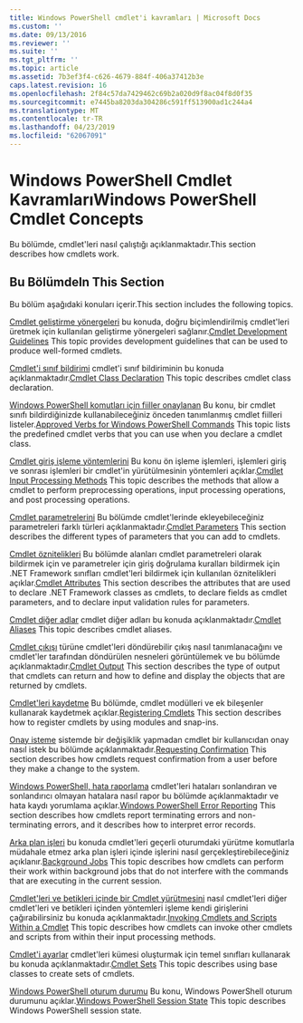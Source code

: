 ```yaml
---
title: Windows PowerShell cmdlet'i kavramları | Microsoft Docs
ms.custom: ''
ms.date: 09/13/2016
ms.reviewer: ''
ms.suite: ''
ms.tgt_pltfrm: ''
ms.topic: article
ms.assetid: 7b3ef3f4-c626-4679-884f-406a37412b3e
caps.latest.revision: 16
ms.openlocfilehash: 2f84c57da7429462c69b2a020d9f8ac04f8d0f35
ms.sourcegitcommit: e7445ba8203da304286c591ff513900ad1c244a4
ms.translationtype: MT
ms.contentlocale: tr-TR
ms.lasthandoff: 04/23/2019
ms.locfileid: "62067091"
---
```

# <a name="windows-powershell-cmdlet-concepts"></a><span data-ttu-id="3e87f-102">Windows PowerShell Cmdlet Kavramları</span><span class="sxs-lookup"><span data-stu-id="3e87f-102">Windows PowerShell Cmdlet Concepts</span></span>

<span data-ttu-id="3e87f-103">Bu bölümde, cmdlet'leri nasıl çalıştığı açıklanmaktadır.</span><span class="sxs-lookup"><span data-stu-id="3e87f-103">This section describes how cmdlets work.</span></span>

## <a name="in-this-section"></a><span data-ttu-id="3e87f-104">Bu Bölümde</span><span class="sxs-lookup"><span data-stu-id="3e87f-104">In This Section</span></span>

<span data-ttu-id="3e87f-105">Bu bölüm aşağıdaki konuları içerir.</span><span class="sxs-lookup"><span data-stu-id="3e87f-105">This section includes the following topics.</span></span>

<span data-ttu-id="3e87f-106">[Cmdlet geliştirme yönergeleri](./cmdlet-development-guidelines.md) bu konuda, doğru biçimlendirilmiş cmdlet'leri üretmek için kullanılan geliştirme yönergeleri sağlanır.</span><span class="sxs-lookup"><span data-stu-id="3e87f-106">[Cmdlet Development Guidelines](./cmdlet-development-guidelines.md) This topic provides development guidelines that can be used to produce well-formed cmdlets.</span></span>

<span data-ttu-id="3e87f-107">[Cmdlet'i sınıf bildirimi](./cmdlet-class-declaration.md) cmdlet'i sınıf bildiriminin bu konuda açıklanmaktadır.</span><span class="sxs-lookup"><span data-stu-id="3e87f-107">[Cmdlet Class Declaration](./cmdlet-class-declaration.md) This topic describes cmdlet class declaration.</span></span>

<span data-ttu-id="3e87f-108">[Windows PowerShell komutları için fiiller onaylanan](./approved-verbs-for-windows-powershell-commands.md) Bu konu, bir cmdlet sınıfı bildirdiğinizde kullanabileceğiniz önceden tanımlanmış cmdlet fiilleri listeler.</span><span class="sxs-lookup"><span data-stu-id="3e87f-108">[Approved Verbs for Windows PowerShell Commands](./approved-verbs-for-windows-powershell-commands.md) This topic lists the predefined cmdlet verbs that you can use when you declare a cmdlet class.</span></span>

<span data-ttu-id="3e87f-109">[Cmdlet giriş işleme yöntemlerini](./cmdlet-input-processing-methods.md) Bu konu ön işleme işlemleri, işlemleri giriş ve sonrası işlemleri bir cmdlet'in yürütülmesinin yöntemleri açıklar.</span><span class="sxs-lookup"><span data-stu-id="3e87f-109">[Cmdlet Input Processing Methods](./cmdlet-input-processing-methods.md) This topic describes the methods that allow a cmdlet to perform preprocessing operations, input processing operations, and post processing operations.</span></span>

<span data-ttu-id="3e87f-110">[Cmdlet parametrelerini](./cmdlet-parameters.md) Bu bölümde cmdlet'lerinde ekleyebileceğiniz parametreleri farklı türleri açıklanmaktadır.</span><span class="sxs-lookup"><span data-stu-id="3e87f-110">[Cmdlet Parameters](./cmdlet-parameters.md) This section describes the different types of parameters that you can add to cmdlets.</span></span>

<span data-ttu-id="3e87f-111">[Cmdlet öznitelikleri](./cmdlet-attributes.md) Bu bölümde alanları cmdlet parametreleri olarak bildirmek için ve parametreler için giriş doğrulama kuralları bildirmek için .NET Framework sınıfları cmdlet'leri bildirmek için kullanılan öznitelikleri açıklar.</span><span class="sxs-lookup"><span data-stu-id="3e87f-111">[Cmdlet Attributes](./cmdlet-attributes.md) This section describes the attributes that are used to declare .NET Framework classes as cmdlets, to declare fields as cmdlet parameters, and to declare input validation rules for parameters.</span></span>

<span data-ttu-id="3e87f-112">[Cmdlet diğer adlar](./cmdlet-aliases.md) cmdlet diğer adları bu konuda açıklanmaktadır.</span><span class="sxs-lookup"><span data-stu-id="3e87f-112">[Cmdlet Aliases](./cmdlet-aliases.md) This topic describes cmdlet aliases.</span></span>

<span data-ttu-id="3e87f-113">[Cmdlet çıkışı](./cmdlet-output.md) türüne cmdlet'leri döndürebilir çıkış nasıl tanımlanacağını ve cmdlet'ler tarafından döndürülen nesneleri görüntülemek ve bu bölümde açıklanmaktadır.</span><span class="sxs-lookup"><span data-stu-id="3e87f-113">[Cmdlet Output](./cmdlet-output.md) This section describes the type of output that cmdlets can return and how to define and display the objects that are returned by cmdlets.</span></span>

<span data-ttu-id="3e87f-114">[Cmdlet'leri kaydetme](./modules-and-snap-ins.md) Bu bölümde, cmdlet modülleri ve ek bileşenler kullanarak kaydetmek açıklar.</span><span class="sxs-lookup"><span data-stu-id="3e87f-114">[Registering Cmdlets](./modules-and-snap-ins.md) This section describes how to register cmdlets by using modules and snap-ins.</span></span>

<span data-ttu-id="3e87f-115">[Onay isteme](./requesting-confirmation-from-cmdlets.md) sistemde bir değişiklik yapmadan cmdlet bir kullanıcıdan onay nasıl istek bu bölümde açıklanmaktadır.</span><span class="sxs-lookup"><span data-stu-id="3e87f-115">[Requesting Confirmation](./requesting-confirmation-from-cmdlets.md) This section describes how cmdlets request confirmation from a user before they make a change to the system.</span></span>

<span data-ttu-id="3e87f-116">[Windows PowerShell, hata raporlama](./error-reporting-concepts.md) cmdlet'leri hataları sonlandıran ve sonlandırıcı olmayan hatalara nasıl rapor bu bölümde açıklanmaktadır ve hata kaydı yorumlama açıklar.</span><span class="sxs-lookup"><span data-stu-id="3e87f-116">[Windows PowerShell Error Reporting](./error-reporting-concepts.md) This section describes how cmdlets report terminating errors and non-terminating errors, and it describes how to interpret error records.</span></span>

<span data-ttu-id="3e87f-117">[Arka plan işleri](./background-jobs.md) bu konuda cmdlet'leri geçerli oturumdaki yürütme komutlarla müdahale etmez arka plan işleri içinde işlerini nasıl gerçekleştirebileceğiniz açıklanır.</span><span class="sxs-lookup"><span data-stu-id="3e87f-117">[Background Jobs](./background-jobs.md) This topic describes how cmdlets can perform their work within background jobs that do not interfere with the commands that are executing in the current session.</span></span>

<span data-ttu-id="3e87f-118">[Cmdlet'leri ve betikleri içinde bir Cmdlet yürütmesini](./invoking-cmdlets-and-scripts-within-a-cmdlet.md) nasıl cmdlet'leri diğer cmdlet'leri ve betikleri içinden yöntemleri işleme kendi girişlerini çağırabilirsiniz bu konuda açıklanmaktadır.</span><span class="sxs-lookup"><span data-stu-id="3e87f-118">[Invoking Cmdlets and Scripts Within a Cmdlet](./invoking-cmdlets-and-scripts-within-a-cmdlet.md) This topic describes how cmdlets can invoke other cmdlets and scripts from within their input processing methods.</span></span>

<span data-ttu-id="3e87f-119">[Cmdlet'i ayarlar](./cmdlet-sets.md) cmdlet'leri kümesi oluşturmak için temel sınıfları kullanarak bu konuda açıklanmaktadır.</span><span class="sxs-lookup"><span data-stu-id="3e87f-119">[Cmdlet Sets](./cmdlet-sets.md) This topic describes using base classes to create sets of cmdlets.</span></span>

<span data-ttu-id="3e87f-120">[Windows PowerShell oturum durumu](./windows-powershell-session-state.md) Bu konu, Windows PowerShell oturum durumunu açıklar.</span><span class="sxs-lookup"><span data-stu-id="3e87f-120">[Windows PowerShell Session State](./windows-powershell-session-state.md) This topic describes Windows PowerShell session state.</span></span>
